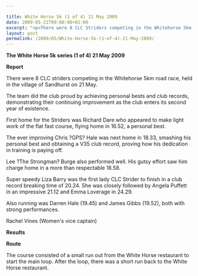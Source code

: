 ```yaml
---

title: White Horse 5k (1 of 4) 21 May 2009
date: 2009-05-21T09:00:00+01:00
excerpt: "<p>There were 8 CLC Striders competing in the Whitehorse 5km road race, held in the village of Sandhurst. The CLC Striders did the club proud by achieving personal bests and club records, demonstrating their continuing improvement as the club enters its second year. Well done to all!, Rachel Vines, Women's vice captain White Horse 5K (1 of 4) 21 May 2009 Photos Report Results</p>"
layout: post
permalink: /2009/05/White-Horse-5k-(1-of-4)-21-May-2009/
---
```

**The White Horse 5k series (1 of 4) 21 May 2009**

**<a name="Report"></a><a name="Report"></a>Report**

There were 8 CLC striders competing in the Whitehorse 5km road race, held in the village of Sandhurst on 21 May.</p> 

The team did the club proud by achieving personal bests and club records, demonstrating their continuing improvement as the club enters its second year of existence. </p> 

First home for the Striders was Richard Dare who appeared to make light work of the flat fast course, flying home in 16.52, a personal best.</p> 

The ever improving Chris ?GPS? Hale was next home in 18.33, smashing his personal best and obtaining a V35 club record, proving how his dedication in training is paying off.</p> 

Lee ?The Strongman? Burge also performed well. His gutsy effort saw him charge home in a more than respectable 18.58. </p> 

Super speedy Liza Barry was the first lady CLC Strider to finish in a club record breaking time of 20.24. She was closely followed by Angela Puffett in an impressive 21.12 and Emma Loverage in 24.29.</p> 

Also running was Darren Hale (19.45) and James Gibbs (19.52), both with strong performances. 

Rachel Vines (Women's vice captain)

<a name="Report"></a>**<a name="Results"></a>Results**

**Route**</p> 

The course consisted of a small run out from the White Horse restaurant to start the main loop. After the loop, there was a short run back to the White Horse restaurant.